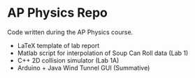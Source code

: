 # AP Physics Repo
Code written during the AP Physics course.

- LaTeX template of lab report
- Matlab script for interpolation of Soup Can Roll data (Lab 1)
- C++ 2D collision simulator (Lab 1A)
- Arduino + Java Wind Tunnel GUI (Summative)
